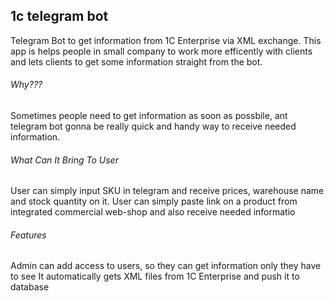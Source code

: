 ## 1c telegram bot

Telegram Bot to get information from 1C Enterprise via XML exchange.
This app is helps people in small company to work more efficently with clients and lets clients to get some information straight from the bot.

###### Why???
Sometimes people need to get information as soon as possbile, ant telegram bot gonna be really quick and handy way to receive needed information.

###### What Can It Bring To User

User can simply input SKU in telegram and receive prices, warehouse name and stock quantity on it.
User can simply paste link on a product from integrated commercial web-shop and also receive needed informatio

###### Features
Admin can add access to users, so they can get information only they have to see
It automatically gets XML files from 1C Enterprise and push it to database